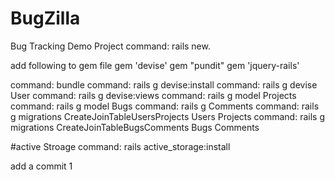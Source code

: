# BugZilla
Bug Tracking Demo Project
command: rails new.

add following to gem file
gem 'devise'
gem "pundit"
gem 'jquery-rails'

command: bundle
command: rails g devise:install
command: rails g devise User
command: rails g devise:views
command: rails g model Projects
command: rails g model Bugs
command: rails g Comments
command: rails g migrations CreateJoinTableUsersProjects Users Projects
command: rails g migrations CreateJoinTableBugsComments Bugs Comments

#active Stroage 
command: rails active_storage:install

add a commit 1
